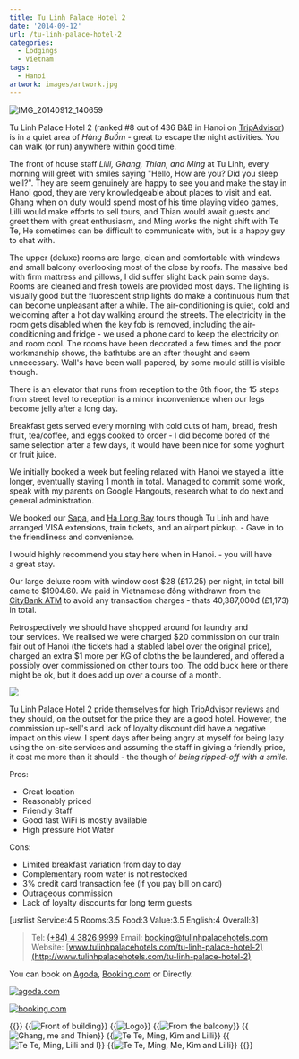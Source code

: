 ```yaml
---
title: Tu Linh Palace Hotel 2
date: '2014-09-12'
url: /tu-linh-palace-hotel-2
categories:
  - Lodgings
  - Vietnam
tags:
  - Hanoi
artwork: images/artwork.jpg
---
```


![IMG_20140912_140659](images/IMG_20140912_140659-1024x627.jpg)

Tu Linh Palace Hotel 2 (ranked #8 out of 436 B&B in Hanoi on [TripAdvisor](http://www.tripadvisor.co.uk/Hotel_Review-g293924-d3681265-Reviews-Tu_Linh_Palace_Hotel_2-Hanoi.html)) is in a quiet area of _Hàng Buồm_ - great to escape the night activities. You can walk (or run) anywhere within good time.

The front of house staff _Lilli, Ghang, Thian, and Ming_ at Tu Linh, every morning will greet with smiles saying "Hello, How are you? Did you sleep well?". They are seem genuinely are happy to see you and make the stay in Hanoi good, they are very knowledgeable about places to visit and eat. Ghang when on duty would spend most of his time playing video games, Lilli would make efforts to sell tours, and Thian would await guests and greet them with great enthusiasm, and Ming works the night shift with Te Te, He sometimes can be difficult to communicate with, but is a happy guy to chat with.

The upper (deluxe) rooms are large, clean and comfortable with windows and small balcony overlooking most of the close by roofs. The massive bed with firm mattress and pillows, I did suffer slight back pain some days. Rooms are cleaned and fresh towels are provided most days. The lighting is visually good but the fluorescent strip lights do make a continuous hum that can become unpleasant after a while. The air-conditioning is quiet, cold and welcoming after a hot day walking around the streets. The electricity in the room gets disabled when the key fob is removed, including the air-conditioning and fridge - we used a phone card to keep the electricity on and room cool. The rooms have been decorated a few times and the poor workmanship shows, the bathtubs are an after thought and seem unnecessary. Wall's have been wall-papered, by some mould still is visible though.

There is an elevator that runs from reception to the 6th floor, the 15 steps from street level to reception is a minor inconvenience when our legs become jelly after a long day.

Breakfast gets served every morning with cold cuts of ham, bread, fresh fruit, tea/coffee, and eggs cooked to order - I did become bored of the same selection after a few days, it would have been nice for some yoghurt or fruit juice.

We initially booked a week but feeling relaxed with Hanoi we stayed a little longer, eventually staying 1 month in total. Managed to commit some work, speak with my parents on Google Hangouts, research what to do next and general administration.

We booked our [Sapa](http://gonetraveling.me/2014/08/sa-pa/ "Sa Pa"), and [Ha Long Bay](http://gonetraveling.me/2014/08/ha-long-bay/ "Hạ Long Bay & Bái Tử Long Bay") tours though Tu Linh and have arranged VISA extensions, train tickets, and an airport pickup. - Gave in to the friendliness and convenience.

I would highly recommend you stay here when in Hanoi. - you will have a great stay.

Our large deluxe room with window cost $28 (£17.25) per night, in total bill came to $1904.60. We paid in Vietnamese đồng withdrawn from the [CityBank ATM](https://www.google.com/maps/place/Citibank+-+Atm/@21.0320635,105.8519147,18z/data=!4m5!1m2!2m1!1sCitybank+ATM!3m1!1s0x0:0x9f7557b4511ed157) to avoid any transaction charges - thats 40,387,000đ (£1,173) in total.

Retrospectively we should have shopped around for laundry and tour services. We realised we were charged $20 commission on our train fair out of Hanoi (the tickets had a stabled label over the original price), charged an extra $1 more per KG of cloths the be laundered, and offered a possibly over commissioned on other tours too. The odd buck here or there might be ok, but it does add up over a course of a month.

![](images/IMG_20140914_093009-1024x583.jpg)

Tu Linh Palace Hotel 2 pride themselves for high TripAdvisor reviews and they should, on the outset for the price they are a good hotel. However, the commission up-sell's and lack of loyalty discount did have a negative impact on this view. I spent days after being angry at myself for being lazy using the on-site services and assuming the staff in giving a friendly price, it cost me more than it should - the though of _being ripped-off with a smile_.

Pros:

- Great location
- Reasonably priced
- Friendly Staff
- Good fast WiFi is mostly available
- High pressure Hot Water

Cons:

- Limited breakfast variation from day to day
- Complementary room water is not restocked
- 3% credit card transaction fee (if you pay bill on card)
- Outrageous commission
- Lack of loyalty discounts for long term guests

\[usrlist Service:4.5 Rooms:3.5 Food:3 Value:3.5 English:4 Overall:3\]

> Tel: [(+84) 4 3826 9999](tel:+84438269999) Email: [booking@tulinhpalacehotels.com](mailto:booking@tulinhpalacehotels.com) Website: [www.tulinhpalacehotels.com/tu-linh-palace-hotel-2](http://www.tulinhpalacehotels.com/tu-linh-palace-hotel-2)

You can book on [Agoda](http://www.agoda.com/tu-linh-palace-hotel-2/hotel/hanoi-vn.html?cid=1649959), [Booking.com](http://www.booking.com/hotel/vn/tu-linh-palace-2.html?aid=399308) or Directly.

[![agoda.com](images/005-logo-top-agoda-com.jpg)](http://www.agoda.com/tu-linh-palace-hotel-2/hotel/hanoi-vn.html?cid=1649959)

[![booking.com](images/booking.com_logo_blue_1000.jpg)](http://www.booking.com/hotel/vn/tu-linh-palace-2.html?aid=399308)


{{<gallery>}}
  {{<img src="images/PANO_20140909_154238-EFFECTS.jpg" title="Front of building" oriantation="portrait">}}
  {{<img src="images/IMG_20140912_140659.jpg" title="Logo">}}
  {{<img src="images/PANO_20140815_105529.jpg" title="From the balcony">}}
  {{<img src="images/IMG_20140912_082355.jpg" title="Ghang, me and Thien">}}
  {{<img src="images/IMG_20140912_183633.jpg" title="Te Te, Ming, Kim and Lilli">}}
  {{<img src="images/IMG_20140912_183614.jpg" title="Te Te, Ming, Lilli and I">}}
  {{<img src="images/IMG_20140912_183711.jpg" title="Te Te, Ming, Me, Kim and Lilli">}}
{{</gallery>}}

